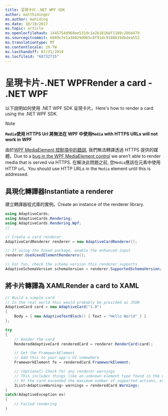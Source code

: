 ```yaml
---
title: 呈現卡片-.NET WPF SDK
author: matthidinger
ms.author: mahiding
ms.date: 10/19/2017
ms.topic: article
ms.openlocfilehash: 1445754d968ee531dc1e2b1816df1189c286d479
ms.sourcegitcommit: 6889c7e1a38029d965c8f91dc9108819dbdea552
ms.translationtype: MT
ms.contentlocale: zh-TW
ms.lasthandoff: 07/31/2019
ms.locfileid: "68732715"
---
```

# <a name="render-a-card---net-wpf"></a><span data-ttu-id="5ff01-102">呈現卡片-.NET WPF</span><span class="sxs-lookup"><span data-stu-id="5ff01-102">Render a card - .NET WPF</span></span>

<span data-ttu-id="5ff01-103">以下說明如何使用 .NET WPF SDK 呈現卡片。</span><span class="sxs-lookup"><span data-stu-id="5ff01-103">Here's how to render a card using the .NET WPF SDK.</span></span>

> [!NOTE]
> <span data-ttu-id="5ff01-104">**`Media`使用 HTTPS Url 將無法在 WPF 中使用**</span><span class="sxs-lookup"><span data-stu-id="5ff01-104">**`Media` with HTTPS URLs will not work in WPF**</span></span>
> 
> <span data-ttu-id="5ff01-105">由於[WPF MediaElement 控制項中的錯誤](https://stackoverflow.com/questions/30702505/playing-media-from-https-site-in-media-element-throwing-null-reference-exception), 我們無法轉譯透過 HTTPS 提供的媒體。</span><span class="sxs-lookup"><span data-stu-id="5ff01-105">Due to a [bug in the WPF MediaElement control](https://stackoverflow.com/questions/30702505/playing-media-from-https-site-in-media-element-throwing-null-reference-exception) we aren't able to render media that is served via HTTPS.</span></span> <span data-ttu-id="5ff01-106">在解決此問題之前, 您`Media`應該在元素中使用 HTTP url。</span><span class="sxs-lookup"><span data-stu-id="5ff01-106">You should use HTTP URLs in the `Media` element until this is addressed.</span></span>  

## <a name="instantiate-a-renderer"></a><span data-ttu-id="5ff01-107">具現化轉譯器</span><span class="sxs-lookup"><span data-stu-id="5ff01-107">Instantiate a renderer</span></span>

<span data-ttu-id="5ff01-108">建立轉譯器程式庫的實例。</span><span class="sxs-lookup"><span data-stu-id="5ff01-108">Create an instance of the renderer library.</span></span> 

```csharp
using AdaptiveCards;
using AdaptiveCards.Rendering;
using AdaptiveCards.Rendering.Wpf;
// ...

// Create a card renderer
AdaptiveCardRenderer renderer = new AdaptiveCardRenderer();

// If using the Xceed package, enable the enhanced input
renderer.UseXceedElementRenderers();

// For fun, check the schema version this renderer supports
AdaptiveSchemaVersion schemaVersion = renderer.SupportedSchemaVersion;
```

## <a name="render-a-card-to-xaml"></a><span data-ttu-id="5ff01-109">將卡片轉譯為 XAML</span><span class="sxs-lookup"><span data-stu-id="5ff01-109">Render a card to XAML</span></span>

```csharp
// Build a simple card
// In the real world this would probably be provided as JSON
AdaptiveCard card = new AdaptiveCard("1.0")
{
    Body = { new AdaptiveTextBlock() { Text = "Hello World" } }
};

try
{
    // Render the card
    RenderedAdaptiveCard renderedCard = renderer.RenderCard(card);

    // Get the FrameworkElement
    // Add this to your app's UI somewhere
    FrameworkElement fe = renderedCard.FrameworkElement;

    // (Optional) Check for any renderer warnings
    // This includes things like an unknown element type found in the card
    // Or the card exceeded the maximum number of supported actions, etc
    IList<AdaptiveWarning> warnings = renderedCard.Warnings;
}
catch(AdaptiveException ex)
{
    // Failed rendering
}
```

